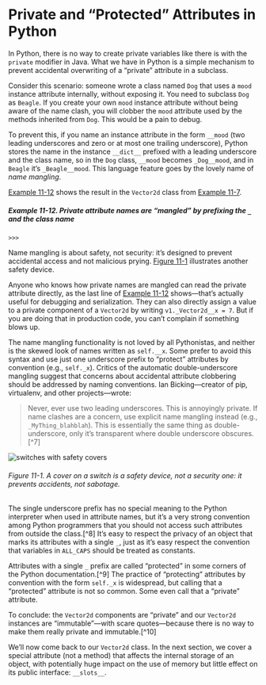 # Private and “Protected” Attributes in Python

In Python, there is no way to create private variables like there is with the `private` modifier in Java. What we have in Python is a simple mechanism to prevent accidental overwriting of a “private” attribute in a subclass.

Consider this scenario: someone wrote a class named `Dog` that uses a `mood` instance attribute internally, without exposing it. You need to subclass `Dog` as `Beagle`. If you create your own `mood` instance attribute without being aware of the name clash, you will clobber the `mood` attribute used by the methods inherited from `Dog`. This would be a pain to debug.

To prevent this, if you name an instance attribute in the form `__mood` (two leading underscores and zero or at most one trailing underscore), Python stores the name in the instance `__dict__` prefixed with a leading underscore and the class name, so in the `Dog` class, `__mood` becomes `_Dog__mood`, and in `Beagle` it’s `_Beagle__mood`. This language feature goes by the lovely name of _name mangling_.

[Example 11-12](#name_mangling_ex) shows the result in the `Vector2d` class from [Example 11-7](#ex_vector2d_v3).

##### Example 11-12. Private attribute names are “mangled” by prefixing the `_` and the class name

```
>>> 
```

Name mangling is about safety, not security: it’s designed to prevent accidental access and not malicious prying. [Figure 11-1](#safety_fig) illustrates another safety device.

Anyone who knows how private names are mangled can read the private attribute directly, as the last line of [Example 11-12](#name_mangling_ex) shows—that’s actually useful for debugging and serialization. They can also directly assign a value to a private component of a `Vector2d` by writing `v1._Vector2d__x = 7`. But if you are doing that in production code, you can’t complain if something blows up.

The name mangling functionality is not loved by all Pythonistas, and neither is the skewed look of names written as `self.__x`. Some prefer to avoid this syntax and use just one underscore prefix to “protect” attributes by convention (e.g., `self._x`). Critics of the automatic double-underscore mangling suggest that concerns about accidental attribute clobbering should be addressed by naming conventions. Ian Bicking—creator of pip, virtualenv, and other projects—wrote:

> Never, ever use two leading underscores. This is annoyingly private. If name clashes are a concern, use explicit name mangling instead (e.g., `_MyThing_blahblah`). This is essentially the same thing as double-underscore, only it’s transparent where double underscore obscures.[^7]

![switches with safety covers](assets/flpy_1101.png)

###### Figure 11-1. A cover on a switch is a _safety_ device, not a _security_ one: it prevents accidents, not sabotage.

The single underscore prefix has no special meaning to the Python interpreter when used in attribute names, but it’s a very strong convention among Python programmers that you should not access such attributes from outside the class.[^8] It’s easy to respect the privacy of an object that marks its attributes with a single `_`, just as it’s easy respect the convention that variables in `ALL_CAPS` should be treated as constants.

Attributes with a single `_` prefix are called “protected” in some corners of the Python documentation.[^9] The practice of “protecting” attributes by convention with the form `self._x` is widespread, but calling that a “protected” attribute is not so common. Some even call that a “private” attribute.

To conclude: the `Vector2d` components are “private” and our `Vector2d` instances are “immutable”—with scare quotes—because there is no way to make them really private and immutable.[^10]

We’ll now come back to our `Vector2d` class. In the next section, we cover a special attribute (not a method) that affects the internal storage of an object, with potentially huge impact on the use of memory but little effect on its public interface: `__slots__`.